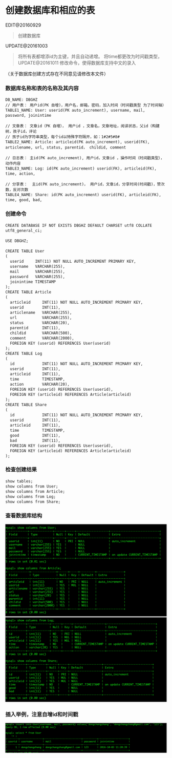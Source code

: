 # 创建数据库和相应的表
EDIT@20160929
> 创建数据库

UPDATE@20161003
> 将所有表都增添id为主键，并且自动递增。
> 将time都更改为时间戳类型，
UPDATE@20161011
> 修改命令，使得数据库支持中文的录入

（关于数据库创建方式存在不同意见请修改本文件）

### 数据库名称和表的名称及其内容
```
DB_NAME: DBGHZ
// 用户表： 用户id(PK 自增)，用户名，邮箱，密码，加入时间（时间戳类型 为了时间轴）
TABLE1_NAME: User: userid(PK auto_increment), username, mail, password, joinintime

// 文章表： 文章id（PK 自增）， 用户id ，文章名，文章地址，阅读状态，父id（构建树，孩子id，评论
// 孩子id为字符串类型，每个id以特殊字符隔开，如：1#2#5#8#
TABLE2_NAME: Article: articleid(PK auto_increment), userid(FK), articlename, url, status, parentid， childid, comment

// 日志表： 主id(PK auto_increment), 用户id，文章id ，操作时间（时间戳类型）， 动作内容
TABLE3_NAME: Log: id(PK auto_increment) userid(FK), articleid(FK), time, action,

// 分享表：  主id(PK auto_increment)， 用户id，文章id，分享时间(时间戳)，赞次数，反对次数
TABLE4_NAME: Share: id(PK auto_increment) userid(FK), articleid(FK), time, good, bad,
```
### 创建命令
```
CREATE DATABASE IF NOT EXISTS DBGHZ DEFAULT CHARSET utf8 COLLATE utf8_general_ci;

USE DBGHZ;

CREATE TABLE User
(
  userid     INT(11) NOT NULL AUTO_INCREMENT PRIMARY KEY,
  username   VARCHAR(255),
  mail       VARCHAR(255),
  password   VARCHAR(255),
  joinintime TIMESTAMP
);
CREATE TABLE Article
(
  articleid     INT(11) NOT NULL AUTO_INCREMENT PRIMARY KEY,
  userid        INT(11),
  articlename   VARCHAR(255),
  url           VARCHAR(255),
  status        VARCHAR(20),
  parentid      INT(11),
  childid       VARCHAR(500),
  comment       VARCHAR(2000),
  FOREIGN KEY (userid) REFERENCES User(userid)
);
CREATE TABLE Log
(
  id            INT(11) NOT NULL AUTO_INCREMENT PRIMARY KEY,
  userid        INT(11),
  articleid     INT(11),
  time          TIMESTAMP,
  action        VARCHAR(20),
  FOREIGN KEY (userid) REFERENCES User(userid),
  FOREIGN KEY (articleid) REFERENCES Article(articleid)
);
CREATE TABLE Share
(
  id            INT(11) NOT NULL AUTO_INCREMENT PRIMARY KEY,
  userid        INT(11),
  articleid     INT(11),
  time          TIMESTAMP,
  good          INT(11),
  bad           INT(11),
  FOREIGN KEY (userid) REFERENCES User(userid),
  FOREIGN KEY (articleid) REFERENCES Article(articleid)
);
```

### 检查创建结果

```
show tables;
show columns from User;
show columns from Article;
show columns from Log;
show columns from Share;
```

### 查看数据库结构
![DATABASE](PictureResources/DATABASE1.png)
![DATABASE](PictureResources/DATABASE2.png)
### 插入举例，注意自增id和时间戳
![DATABASE](PictureResources/DBINSERT.png)
